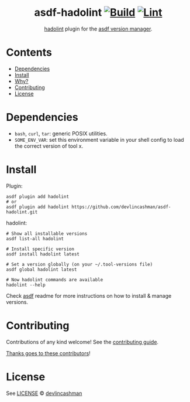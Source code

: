 <div align="center">

# asdf-hadolint [![Build](https://github.com/devlincashman/asdf-hadolint/actions/workflows/build.yml/badge.svg)](https://github.com/devlincashman/asdf-hadolint/actions/workflows/build.yml) [![Lint](https://github.com/devlincashman/asdf-hadolint/actions/workflows/lint.yml/badge.svg)](https://github.com/devlincashman/asdf-hadolint/actions/workflows/lint.yml)


[hadolint](<TOOL HOMEPAGE>) plugin for the [asdf version manager](https://asdf-vm.com).

</div>

# Contents

- [Dependencies](#dependencies)
- [Install](#install)
- [Why?](#why)
- [Contributing](#contributing)
- [License](#license)

# Dependencies

- `bash`, `curl`, `tar`: generic POSIX utilities.
- `SOME_ENV_VAR`: set this environment variable in your shell config to load the correct version of tool x.

# Install

Plugin:

```shell
asdf plugin add hadolint
# or
asdf plugin add hadolint https://github.com/devlincashman/asdf-hadolint.git
```

hadolint:

```shell
# Show all installable versions
asdf list-all hadolint

# Install specific version
asdf install hadolint latest

# Set a version globally (on your ~/.tool-versions file)
asdf global hadolint latest

# Now hadolint commands are available
hadolint --help
```

Check [asdf](https://github.com/asdf-vm/asdf) readme for more instructions on how to
install & manage versions.

# Contributing

Contributions of any kind welcome! See the [contributing guide](contributing.md).

[Thanks goes to these contributors](https://github.com/devlincashman/asdf-hadolint/graphs/contributors)!

# License

See [LICENSE](LICENSE) © [devlincashman](https://github.com/devlincashman/)
